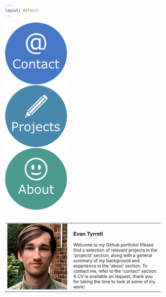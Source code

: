```yaml
---
layout: default
---
```


<div class="row">
  <div class="column">
  <div class="center">
    <a href="https://azhb.github.io/contact/"> <img src="websiteContact.png" alt="Contact" width="200"> </a>
  </div>
  </div>
  <div class="column">
  <div class="center">
    <a href="https://azhb.github.io/projects/"> <img src="websiteProjects.png" alt="Projects" width="200" > </a>
  </div>
  </div>
  <div class="column">
  <div class="center">
    <a href="https://azhb.github.io/about/"> <img src="websiteAbout.png" alt="About" width="200"> </a>
  </div>
  </div>
</div>

<table style="margin-top:40px">
  <tr>
    <td style="width:200px;margin:auto;"> <img src="me.png" alt="Evan Tyrrell" width="194"> </td>
    <td style="vertical-align:top"> <h3> Evan Tyrrell </h3>
         Welcome to my Github portfolio! Please find a selection of relevant projects in the 'projects' section, along with a general summary of my background and experience in the 'about' section. To contact me, refer to the 'contact' section. A CV is available on request, thank you for taking the time to look at some of my work! 
    </td>
  </tr>
</table>

